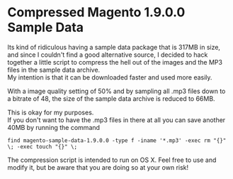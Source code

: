 # Compressed Magento 1.9.0.0 Sample Data

Its kind of ridiculous having a sample data package that is 317MB in size, and since I couldn't find
a good alternative source, I decided to hack together a little script to compress the hell out of the images and the MP3 files
in the sample data archive.  
My intention is that it can be downloaded faster and used more easily.

With a image quality setting of 50% and by sampling all .mp3 files down to a bitrate of 48, the size of the sample data archive is reduced to 66MB.

This is okay for my purposes.  
If you don't want to have the .mp3 files in there at all you can save another 40MB by running the command

    find magento-sample-data-1.9.0.0 -type f -iname '*.mp3' -exec rm "{}" \; -exec touch "{}" \;

The compression script is intended to run on OS X. Feel free to use and modify it, but be aware that you are doing so at your own risk!

